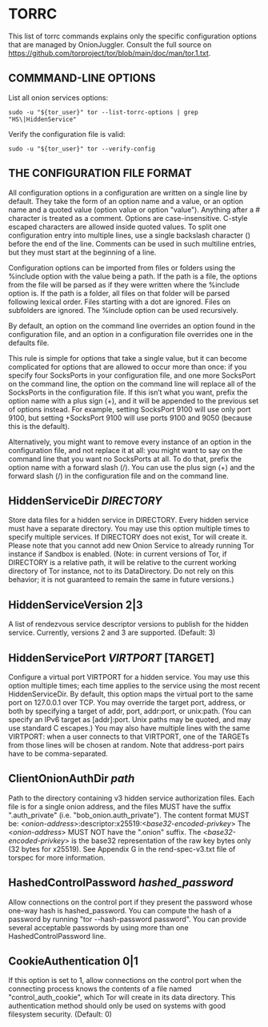 # TORRC

This list of torrc commands explains only the specific configuration options that are managed by OnionJuggler. Consult the full source on https://github.com/torproject/tor/blob/main/doc/man/tor.1.txt.

## COMMMAND-LINE OPTIONS

List all onion services options:
```
sudo -u "${tor_user}" tor --list-torrc-options | grep "HS\|HiddenService"
```

Verify the configuration file is valid:
```
sudo -u "${tor_user}" tor --verify-config
```

## THE CONFIGURATION FILE FORMAT

All configuration options in a configuration are written on a single line by default. They take the form of an option name and a value, or an option name and a quoted value (option value or option "value"). Anything after a # character is treated as a comment. Options are case-insensitive. C-style escaped characters are allowed inside quoted values. To split one configuration entry into multiple lines, use a single backslash character (\) before the end of the line. Comments can be used in such multiline entries, but they must start at the beginning of a line.

Configuration options can be imported from files or folders using the %include option with the value being a path. If the path is a file, the options from the file will be parsed as if they were written where the %include option is. If the path is a folder, all files on that folder will be parsed following lexical order. Files starting with a dot are ignored. Files on subfolders are ignored. The %include option can be used recursively.

By default, an option on the command line overrides an option found in the configuration file, and an option in a configuration file overrides one in the defaults file.

This rule is simple for options that take a single value, but it can become complicated for options that are allowed to occur more than once: if you specify four SocksPorts in your configuration file, and one more SocksPort on the command line, the option on the command line will replace all of the SocksPorts in the configuration file. If this isn’t what you want, prefix the option name with a plus sign (+), and it will be appended to the previous set of options instead. For example, setting SocksPort 9100 will use only port 9100, but setting +SocksPort 9100 will use ports 9100 and 9050 (because this is the default).

Alternatively, you might want to remove every instance of an option in the configuration file, and not replace it at all: you might want to say on the command line that you want no SocksPorts at all. To do that, prefix the option name with a forward slash (/). You can use the plus sign (+) and the forward slash (/) in the configuration file and on the command line.

## HiddenServiceDir *DIRECTORY*

Store data files for a hidden service in DIRECTORY. Every hidden service must have a separate directory. You may use this option multiple times to specify multiple services. If DIRECTORY does not exist, Tor will create it. Please note that you cannot add new Onion Service to already running Tor instance if Sandbox is enabled. (Note: in current versions of Tor, if DIRECTORY is a relative path, it will be relative to the current working directory of Tor instance, not to its DataDirectory. Do not rely on this behavior; it is not guaranteed to remain the same in future versions.)

## HiddenServiceVersion 2|3

A list of rendezvous service descriptor versions to publish for the hidden service. Currently, versions 2 and 3 are supported. (Default: 3)

## HiddenServicePort *VIRTPORT* [TARGET]

Configure a virtual port VIRTPORT for a hidden service. You may use this option multiple times; each time applies to the service using the most recent HiddenServiceDir. By default, this option maps the virtual port to the same port on 127.0.0.1 over TCP. You may override the target port, address, or both by specifying a target of addr, port, addr:port, or unix:path. (You can specify an IPv6 target as [addr]:port. Unix paths may be quoted, and may use standard C escapes.) You may also have multiple lines with the same VIRTPORT: when a user connects to that VIRTPORT, one of the TARGETs from those lines will be chosen at random. Note that address-port pairs have to be comma-separated.

## ClientOnionAuthDir *path*

Path to the directory containing v3 hidden service authorization files. Each file is for a single onion address, and the files MUST have the suffix ".auth_private" (i.e. "bob_onion.auth_private"). The content format MUST be:
<*onion-address*>:descriptor:x25519:<*base32-encoded-privkey*>
The <*onion-address*> MUST NOT have the ".onion" suffix. The <*base32-encoded-privkey*> is the base32 representation of the raw key bytes only (32 bytes for x25519). See Appendix G in the rend-spec-v3.txt file of torspec for more information.

## HashedControlPassword *hashed_password*

Allow connections on the control port if they present the password whose one-way hash is hashed_password. You can compute the hash of a password by running "tor --hash-password password". You can provide several acceptable passwords by using more than one HashedControlPassword line.

## CookieAuthentication 0|1

If this option is set to 1, allow connections on the control port when the connecting process knows the contents of a file named "control_auth_cookie", which Tor will create in its data directory. This authentication method should only be used on systems with good filesystem security. (Default: 0)
